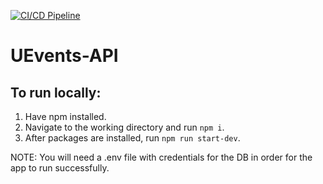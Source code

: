 [![CI/CD Pipeline](https://github.com/ECE493-Group11-UEvents/UEvents-API/actions/workflows/Aws_Deploy.yml/badge.svg?branch=main)](https://github.com/ECE493-Group11-UEvents/UEvents-API/actions/workflows/Aws_Deploy.yml)

# UEvents-API

## To run locally: 
1. Have npm installed.
2. Navigate to the working directory and run `npm i`.
3. After packages are installed, run `npm run start-dev`.

NOTE: You will need a .env file with credentials for the DB in order for the app to run successfully.
